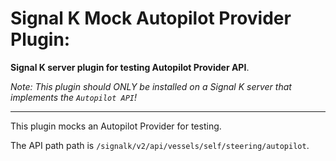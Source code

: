 # Signal K Mock Autopilot Provider Plugin:

__Signal K server plugin for testing Autopilot Provider API__.

_Note: This plugin should ONLY be installed on a Signal K server that implements the `Autopilot API`!_

---

This plugin mocks an Autopilot Provider for testing.

The API path  path is `/signalk/v2/api/vessels/self/steering/autopilot`.

